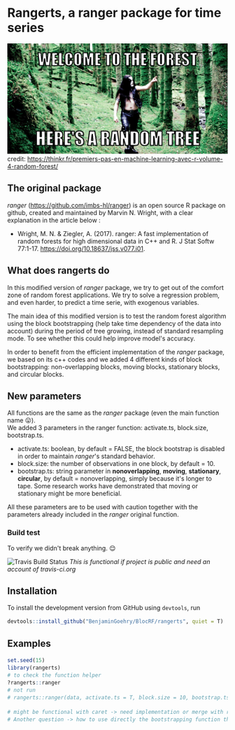 # Rangerts, a ranger package for time series

![Random forest](www/random-forest.jpg?raw=true "For fun")
credit: https://thinkr.fr/premiers-pas-en-machine-learning-avec-r-volume-4-random-forest/

## The original package
*ranger* (https://github.com/imbs-hl/ranger) is an open source R package on github, created and maintained by Marvin N. Wright, with a clear explanation in the article below :    
* Wright, M. N. & Ziegler, A. (2017). ranger: A fast implementation of random forests for high dimensional data in C++ and R. J Stat Softw 77:1-17. https://doi.org/10.18637/jss.v077.i01.
    
## What does rangerts do
In this modified version of *ranger* package, we try to get out of the comfort zone of random forest applications. We try to solve a regression problem, and even harder, to predict a time serie, with exogenous variables.     
    
The main idea of this modified version is to test the random forest algorithm using the block bootstrapping (help take time dependency of the data into account) during the period of tree growing, instead of standard resampling mode. To see whether this could help improve model's accuracy.       
    
In order to benefit from the efficient implementation of the *ranger* package, we based on its c++ codes and we added 4 different kinds of block bootstrapping: non-overlapping blocks, moving blocks, stationary blocks, and circular blocks.        
    
## New parameters
All functions are the same as the *ranger* package (even the main function name :stuck_out_tongue:).    
We added 3 parameters in the ranger function: activate.ts, block.size, bootstrap.ts.    
    
* activate.ts: boolean, by default = FALSE, the block bootstrap is disabled in order to maintain *ranger*'s standard behavior.     
* block.size: the number of observations in one block, by default = 10.    
* bootstrap.ts: string parameter in **nonoverlapping**, **moving**, **stationary**, **circular**, by default = nonoverlapping, simply because it's longer to tape. Some research works have demonstrated that moving or stationary might be more beneficial.
    
All these parameters are to be used with caution together with the parameters already included in the *ranger* original function.
### Build test
To verify we didn't break anything. :relieved:    
    
![Travis Build Status](https://travis-ci.org/hyanworkspace/rangerts.svg?branch=master)
*This is functional if project is public and need an account of travis-ci.org*

## Installation
To install the development version from GitHub using `devtools`, run
```R
devtools::install_github("BenjaminGoehry/BlocRF/rangerts", quiet = T)
```
## Examples
```R
set.seed(15)
library(rangerts)
# to check the function helper
?rangerts::ranger
# not run
# rangerts::ranger(data, activate.ts = T, block.size = 10, bootstrap.ts = "moving")

# might be functional with caret -> need implementation or merge with ranger
# Another question -> how to use directly the bootstrapping function then pass the sample to ranger original function
```
